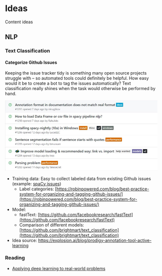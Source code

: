 # Ideas
Content ideas

## NLP

### Text Classification

#### Categorize Github Issues

Keeping the issue tracker tidy is something many open source projects struggle with – so automated tools could definitely be helpful. How easy would it be to create a bot to tag the issues automatically? Text classification really shines when the task would otherwise be performed by hand.

![Github issues](./img/issues.jpg)

- Training data: Easy to collect labeled data from existing Github issues (example: [spaCy issues](https://github.com/explosion/spaCy/issues))
  - Label categories: [https://robinpowered.com/blog/best-practice-system-for-organizing-and-tagging-github-issues/](https://robinpowered.com/blog/best-practice-system-for-organizing-and-tagging-github-issues/)
- Model: 
  - fastText: [https://github.com/facebookresearch/fastText](https://github.com/facebookresearch/fastText)
  - Comparison of different models: [https://github.com/brightmart/text_classification](https://github.com/brightmart/text_classification)
- Idea source: https://explosion.ai/blog/prodigy-annotation-tool-active-learning

### Reading

- [Applying deep learning to real-world problems](https://medium.com/merantix/applying-deep-learning-to-real-world-problems-ba2d86ac5837)
